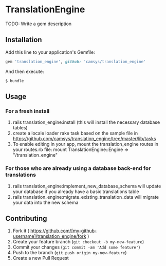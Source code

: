 # TranslationEngine

TODO: Write a gem description

## Installation

Add this line to your application's Gemfile:

```ruby
gem 'translation_engine', github: 'camsys/translation_engine'
```

And then execute:

    $ bundle

## Usage
### For a fresh install
1. rails translation_engine:install (this will install the necessary database tables)
1. create a locale loader rake task based on the sample file in https://github.com/camsys/translation_engine/tree/master/lib/tasks
1. To enable editing in your app, mount the translation_engine routes in your routes.rb file: mount TranslationEngine::Engine => "/translation_engine"
### For those who are already using a database back-end for translations
1. rails translation_engine:implement_new_database_schema will update your database if you already have a basic translations table
1. rails translation_engine:migrate_existing_translation_data will migrate your data into the new schema

## Contributing

1. Fork it ( https://github.com/[my-github-username]/translation_engine/fork )
2. Create your feature branch (`git checkout -b my-new-feature`)
3. Commit your changes (`git commit -am 'Add some feature'`)
4. Push to the branch (`git push origin my-new-feature`)
5. Create a new Pull Request